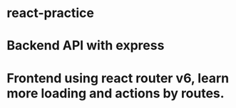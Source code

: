 # react-practice

# Backend API with express
# Frontend using react router v6, learn more loading and actions by routes.
